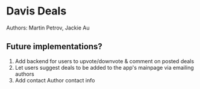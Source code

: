 # Davis Deals
Authors: Martin Petrov, Jackie Au


## Future implementations?
1. Add backend for users to upvote/downvote & comment on posted deals
2. Let users suggest deals to be added to the app's mainpage via emailing authors
3. Add contact Author contact info 

